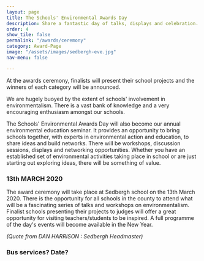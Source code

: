 ```yaml
---
layout: page
title: The Schools' Environmental Awards Day
description: Share a fantastic day of talks, displays and celebration.
order: 4
show_tile: false
permalink: "/awards/ceremony"
category: Award-Page
image: "/assets/images/sedbergh-eve.jpg"
nav-menu: false

---
```

At the awards ceremony, finalists will present their school projects and the winners of each category will be announced.

We are hugely buoyed by the extent of schools' involvement in environmentalism. There is a vast bank of knowledge and a very encouraging enthusiasm amongst our schools.

 The Schools' Environmental Awards Day will also become our annual environmental education seminar. It provides an opportunity to bring schools together, with experts in environmental action and education, to share ideas and build networks. There will be workshops, discussion sessions, displays and networking opportunities. Whether you have an established set of environmental activities taking place in school or are just starting out exploring ideas, there will be something of value.

### 13th MARCH 2020

The award ceremony will take place at Sedbergh school on the 13th March 2020. There is the opportunity for all schools in the county to attend what will be a fascinating series of talks and workshops on environmentalism. Finalist schools presenting their projects to judges will offer a great opportunity for visiting  teachers/students to be inspired. A full programme of the day's events will become available in the New Year.

_(Quote from DAN HARRISON : Sedbergh Headmaster)_

### Bus services? Date?
